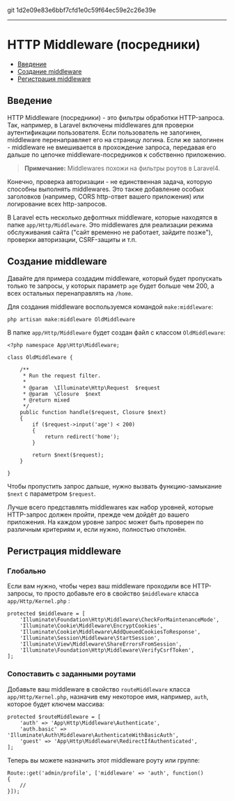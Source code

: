 git 1d2e09e83e6bbf7cfd1e0c59f64ec59e2c26e39e

---

# HTTP Middleware (посредники)

- [Введение](#introduction)
- [Создание middleware](#defining-middleware)
- [Регистрация middleware](#registering-middleware)

<a name="introduction"></a>
## Введение

HTTP Middleware (посредники) - это фильтры обработки HTTP-запроса. Так, например, в Laravel включены middlewares для проверки аутентификации пользователя. Если пользователь не залогинен, middleware перенаправляет его на страницу логина. Если же залогинен - middleware не вмешивается в прохождение запроса, передавая его дальше по цепочке middleware-посредников к собственно приложению.

> **Примечание:** Middlewares похожи на фильтры роутов в Laravel4.

Конечно, проверка авторизации - не единственная задача, которую способны выполнять middlewares. Это также добавление особых заголовков (например, CORS http-ответ вашего приложения) или логирование всех http-запросов.

В Laravel есть несколько дефолтных middleware, которые находятся в папке `app/Http/Middleware`. Это middlewares для реализации режима обслуживания сайта ("сайт временно не работает, зайдите позже"), проверки авторизации, CSRF-защиты и т.п.

<a name="defining-middleware"></a>
## Создание middleware

Давайте для примера создадим middleware, который будет пропускать только те запросы, у которых параметр `age` будет больше чем 200, а всех остальных перенаправлять на  `/home`.

Для создания middleware воспользуемся командой `make:middleware`:

	php artisan make:middleware OldMiddleware

В папке `app/Http/Middleware` будет создан файл с классом `OldMiddleware`: 

	<?php namespace App\Http\Middleware;

	class OldMiddleware {

		/**
		 * Run the request filter.
		 *
		 * @param  \Illuminate\Http\Request  $request
		 * @param  \Closure  $next
		 * @return mixed
		 */
		public function handle($request, Closure $next)
		{
			if ($request->input('age') < 200)
			{
				return redirect('home');
			}

			return $next($request);
		}

	}

Чтобы пропустить запрос дальше, нужно вызвать функцию-замыкание `$next` с параметром `$request`.

Лучше всего представлять middlewares как набор уровней, которые HTTP-запрос должен пройти, прежде чем дойдёт до вашего приложения. На каждом уровне запрос может быть проверен по различным критериям и, если нужно, полностью отклонён.

<a name="registering-middleware"></a>
## Регистрация middleware

### Глобально

Если вам нужно, чтобы через ваш middleware проходили все HTTP-запросы, то просто добавьте его в свойство `$middleware` класса `app/Http/Kernel.php` :

	protected $middleware = [
		'Illuminate\Foundation\Http\Middleware\CheckForMaintenanceMode',
		'Illuminate\Cookie\Middleware\EncryptCookies',
		'Illuminate\Cookie\Middleware\AddQueuedCookiesToResponse',
		'Illuminate\Session\Middleware\StartSession',
		'Illuminate\View\Middleware\ShareErrorsFromSession',
		'Illuminate\Foundation\Http\Middleware\VerifyCsrfToken',
	];

### Сопоставить с заданными роутами

Добавьте ваш middleware в свойство `routeMiddleware` класса `app/Http/Kernel.php`, назначив ему некоторое имя, например, `auth`, которое будет ключем массива:

	protected $routeMiddleware = [
		'auth' => 'App\Http\Middleware\Authenticate',
		'auth.basic' => 'Illuminate\Auth\Middleware\AuthenticateWithBasicAuth',
		'guest' => 'App\Http\Middleware\RedirectIfAuthenticated',
	];

Теперь вы можете назначить этот middleware роуту или группе:

	Route::get('admin/profile', ['middleware' => 'auth', function()
	{
		//
	}]);
